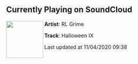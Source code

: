 ## Currently Playing on SoundCloud

[<img align="left" width="100" src="https://i1.sndcdn.com/artworks-fVgkU37ezlW83KZq-bC1yeQ-t50x50.jpg">](https://soundcloud.com/rlgrime/halloween-ix)

**Artist**: RL Grime 

**Track**: Halloween IX

Last updated at 11/04/2020 09:38
